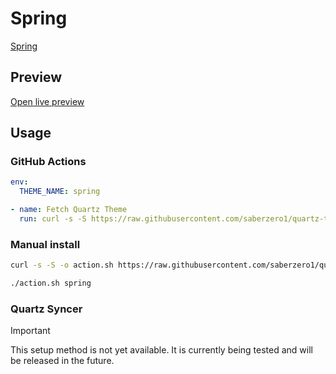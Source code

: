 # Spring

[Spring](https://github.com/MateusHenriquegringo)

## Preview

[Open live preview](https://quartz-themes.github.io/spring/)

## Usage

### GitHub Actions

```yaml
env:
  THEME_NAME: spring
```

```yaml
- name: Fetch Quartz Theme
  run: curl -s -S https://raw.githubusercontent.com/saberzero1/quartz-themes/master/action.sh | bash -s -- $THEME_NAME
```

### Manual install

```bash
curl -s -S -o action.sh https://raw.githubusercontent.com/saberzero1/quartz-themes/master/action.sh

./action.sh spring
```

### Quartz Syncer

> [!IMPORTANT]
> This setup method is not yet available. It is currently being tested and will be released in the future.
